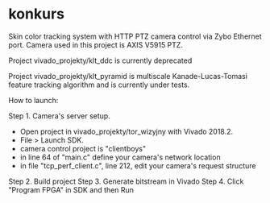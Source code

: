 # konkurs
Skin color tracking system with HTTP PTZ camera control via Zybo Ethernet port. Camera used in this project is AXIS V5915 PTZ.

Project vivado_projekty/klt_ddc is currently deprecated

Project vivado_projekty/klt_pyramid is multiscale Kanade-Lucas-Tomasi feature tracking algorithm and is currently under tests.


How to launch:

Step 1. Camera's server setup.

- Open project in vivado_projekty/tor_wizyjny with Vivado 2018.2.
- File > Launch SDK.
- camera control project is "clientboys"
- in line 64 of "main.c" define your camera's network location
- in file "tcp_perf_client.c", line 212, edit your camera's request structure

Step 2. Build project
Step 3. Generate bitstream in Vivado
Step 4. Click "Program FPGA" in SDK and then Run
